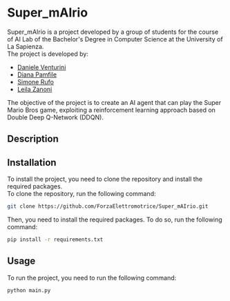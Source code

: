 # Super_mAIrio
Super_mAIrio is a project developed by a group of students for the course of AI Lab of the Bachelor's Degree in Computer Science at the University of La Sapienza.\
The project is developed by: 

- [Daniele Venturini](https://github.com/Dalphan)
- [Diana Pamfile](https://github.com/LadiDBug)
- [Simone Rufo](https://github.com/simonerufo)
- [Leila Zanoni](https://github.com/LleilaA13)

The objective of the project is to create an AI agent that can play the Super Mario Bros game, exploiting a reinforcement learning approach based on Double Deep Q-Network (DDQN).

## Description


## Installation
To install the project, you need to clone the repository and install the required packages.\
To clone the repository, run the following command:
```bash
git clone https://github.com/ForzaElettromotrice/Super_mAIrio.git
```
Then, you need to install the required packages. To do so, run the following command:
```bash
pip install -r requirements.txt
```

## Usage
To run the project, you need to run the following command:
```bash
python main.py
```
